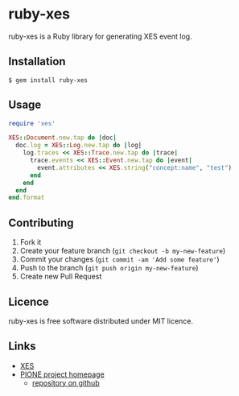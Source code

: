 # ruby-xes

ruby-xes is a Ruby library for generating XES event log.

## Installation

    $ gem install ruby-xes

## Usage

```ruby
require 'xes'

XES::Document.new.tap do |doc|
  doc.log = XES::Log.new.tap do |log|
    log.traces << XES::Trace.new.tap do |trace|
      trace.events << XES::Event.new.tap do |event|
        event.attributes << XES.string("concept:name", "test")
      end
    end
  end
end.format
```

## Contributing

1. Fork it
2. Create your feature branch (`git checkout -b my-new-feature`)
3. Commit your changes (`git commit -am 'Add some feature'`)
4. Push to the branch (`git push origin my-new-feature`)
5. Create new Pull Request

## Licence

ruby-xes is free software distributed under MIT licence.

## Links

* [XES](http://www.xes-standard.org/start)
* [PIONE project homepage](http://pione.github.io/)
    * [repository on github](https://github.com/pione/pione)
